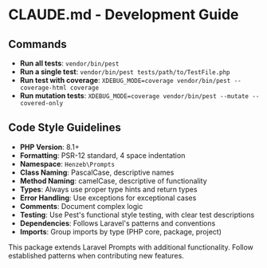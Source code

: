 # CLAUDE.md - Development Guide

## Commands
- **Run all tests**: `vendor/bin/pest`
- **Run a single test**: `vendor/bin/pest tests/path/to/TestFile.php`
- **Run test with coverage**: `XDEBUG_MODE=coverage vendor/bin/pest --coverage-html coverage`
- **Run mutation tests**: `XDEBUG_MODE=coverage vendor/bin/pest --mutate --covered-only`

## Code Style Guidelines
- **PHP Version**: 8.1+
- **Formatting**: PSR-12 standard, 4 space indentation
- **Namespace**: `Henzeb\Prompts`
- **Class Naming**: PascalCase, descriptive names
- **Method Naming**: camelCase, descriptive of functionality
- **Types**: Always use proper type hints and return types
- **Error Handling**: Use exceptions for exceptional cases
- **Comments**: Document complex logic
- **Testing**: Use Pest's functional style testing, with clear test descriptions
- **Dependencies**: Follows Laravel's patterns and conventions
- **Imports**: Group imports by type (PHP core, package, project)

This package extends Laravel Prompts with additional functionality. Follow established patterns when contributing new features.